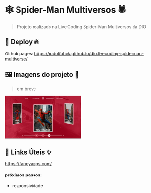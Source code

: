# 🕸️ Spider-Man Multiversos 🕷️

> Projeto realizado na Live Coding Spider-Man Multiversos da DIO

## 🚀 Deploy 🔥

Github pages: https://rodolfohok.github.io/dio.livecoding-spiderman-multiverse/

## 🖼️ Imagens do projeto 👀

> em breve

<img src="https://raw.githubusercontent.com/rodolfoHOk/portfolio-img/main/images/spider-verse-01.png" alt="Spider Verse 01" width="250"/>

## 🔗 Links Úteis ✨

https://fancyapps.com/

#### próximos passos:

- responsividade
